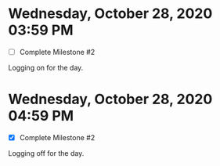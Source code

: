 # Wednesday, October 28, 2020 03:59 PM
- [ ] Complete Milestone #2

Logging on for the day.

# Wednesday, October 28, 2020 04:59 PM
- [x] Complete Milestone #2

Logging off for the day.